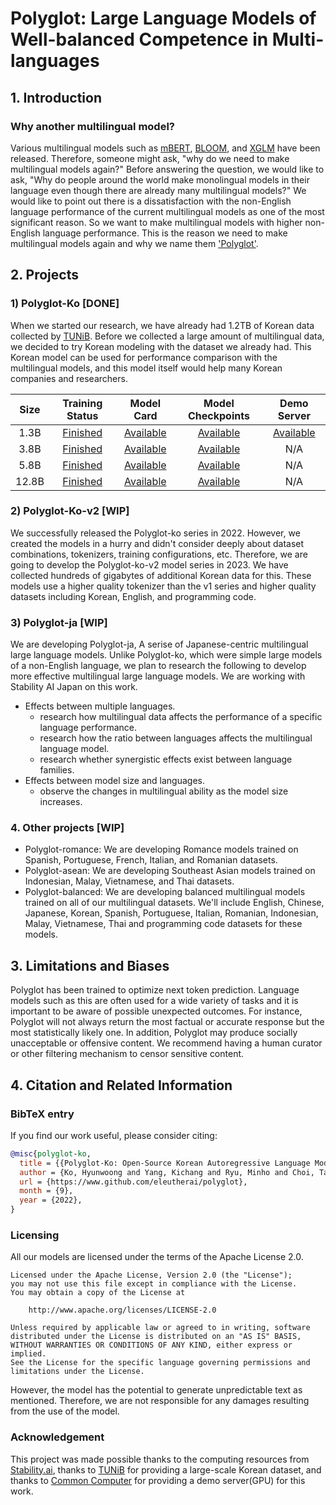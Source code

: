# Polyglot: Large Language Models of Well-balanced Competence in Multi-languages

## 1. Introduction

### Why another multilingual model?
Various multilingual models such as [mBERT](https://huggingface.co/bert-base-multilingual-cased), [BLOOM](https://huggingface.co/bigscience/bloom), and [XGLM](https://arxiv.org/abs/2112.10668) have been released.
Therefore, someone might ask, "why do we need to make multilingual models again?" Before answering the question, we would like to ask, "Why do people around the world make monolingual models in their language even though there are already many multilingual models?" We would like to point out there is a dissatisfaction with the non-English language performance of the current multilingual models as one of the most significant reason. So we want to make multilingual models with higher non-English language performance. This is the reason we need to make multilingual models again and why we name them ['Polyglot'](https://www.spanish.academy/blog/what-is-the-difference-between-a-polyglot-and-a-multilingual-person/).

## 2. Projects

### 1) Polyglot-Ko [DONE]
When we started our research, we have already had 1.2TB of Korean data collected by [TUNiB](https://tunib.ai/). Before we collected a large amount of multilingual data, we decided to try Korean modeling with the dataset we already had. This Korean model can be used for performance comparison with the multilingual models, and this model itself would help many Korean companies and researchers.

| Size |                                      Training Status                                       |                           Model Card                            |                             Model Checkpoints                             |                            Demo Server                             |
|:----:|:------------------------------------------------------------------------------------------:|:---------------------------------------------------------------:|:-------------------------------------------------------------------------:|:-------------------------------------------------------------------------:|
| 1.3B | [Finished](https://wandb.ai/eleutherai/polyglot-ko/groups/polyglot-ko-1.3B) | [Available](https://huggingface.co/EleutherAI/polyglot-ko-1.3b) | [Available](https://huggingface.co/EleutherAI/polyglot-ko-1.3b/tree/main) | [Available](https://huggingface.co/spaces/EleutherAI/polyglot-ko-1.3b) |
| 3.8B | [Finished](https://wandb.ai/eleutherai/polyglot-ko/groups/polyglot-ko-3.8B) | [Available](https://huggingface.co/EleutherAI/polyglot-ko-3.8b) | [Available](https://huggingface.co/EleutherAI/polyglot-ko-3.8b/tree/main) | N/A                                                                    |
| 5.8B | [Finished](https://wandb.ai/eleutherai/polyglot-ko/groups/polyglot-ko-5.8B) |                           [Available](https://huggingface.co/EleutherAI/polyglot-ko-5.8b)                           |                                [Available](https://huggingface.co/EleutherAI/polyglot-ko-5.8b/tree/main)                                | N/A                                                           |
|12.8B | [Finished](https://wandb.ai/eleutherai-oslo/polyglot-ko-12_8b) |              [Available](https://huggingface.co/EleutherAI/polyglot-ko-12.8b)                           |                                [Available](https://huggingface.co/EleutherAI/polyglot-ko-12.8b/tree/main)                               | N/A

### 2) Polyglot-Ko-v2 [WIP]
We successfully released the Polyglot-ko series in 2022. However, we created the models in a hurry and didn't consider deeply about dataset combinations, tokenizers, training configurations, etc. Therefore, we are going to develop the Polyglot-ko-v2 model series in 2023. We have collected hundreds of gigabytes of additional Korean data for this. These models use a higher quality tokenizer than the v1 series and higher quality datasets including Korean, English, and programming code.

### 3) Polyglot-ja [WIP]
We are developing Polyglot-ja, A serise of Japanese-centric multilingual large language models. Unlike Polyglot-ko, which were simple large models of a non-English language, we plan to research the following to develop more effective multilingual large language models. We are working with Stability AI Japan on this work.

- Effects between multiple languages.
   - research how multilingual data affects the performance of a specific language performance.
   - research how the ratio between languages affects the multilingual language model.
   - research whether synergistic effects exist between language families.
- Effects between model size and languages.
   - observe the changes in multilingual ability as the model size increases.

### 4. Other projects [WIP]
- Polyglot-romance: We are developing Romance models trained on Spanish, Portuguese, French, Italian, and Romanian datasets.
- Polyglot-asean: We are developing Southeast Asian models trained on Indonesian, Malay, Vietnamese, and Thai datasets.
- Polyglot-balanced: We are developing balanced multilingual models trained on all of our multilingual datasets. We'll include English, Chinese, Japanese, Korean, Spanish, Portuguese, Italian, Romanian, Indonesian, Malay, Vietnamese, Thai and programming code datasets for these models.

## 3. Limitations and Biases
Polyglot has been trained to optimize next token prediction. Language models such as this are often used for a wide variety of tasks and it is important to be aware of possible unexpected outcomes. For instance, Polyglot will not always return the most factual or accurate response but the most statistically likely one. In addition, Polyglot may produce socially unacceptable or offensive content. We recommend having a human curator or other filtering mechanism to censor sensitive content.

## 4. Citation and Related Information

### BibTeX entry
If you find our work useful, please consider citing:
```bibtex
@misc{polyglot-ko,
  title = {{Polyglot-Ko: Open-Source Korean Autoregressive Language Model}},
  author = {Ko, Hyunwoong and Yang, Kichang and Ryu, Minho and Choi, Taekyoon and Yang, Seungmu and Hyun, jiwung and Park, Sungho},
  url = {https://www.github.com/eleutherai/polyglot},
  month = {9},
  year = {2022},
}
```


### Licensing
All our models are licensed under the terms of the Apache License 2.0.

```
Licensed under the Apache License, Version 2.0 (the "License");
you may not use this file except in compliance with the License.
You may obtain a copy of the License at

    http://www.apache.org/licenses/LICENSE-2.0

Unless required by applicable law or agreed to in writing, software
distributed under the License is distributed on an "AS IS" BASIS,
WITHOUT WARRANTIES OR CONDITIONS OF ANY KIND, either express or implied.
See the License for the specific language governing permissions and
limitations under the License.
```

However, the model has the potential to generate unpredictable text as mentioned. Therefore, we are not responsible for any damages resulting from the use of the model.

### Acknowledgement
This project was made possible thanks to the computing resources from [Stability.ai](https://stability.ai), thanks to [TUNiB](https://tunib.ai) for providing a large-scale Korean dataset, and thanks to [Common Computer](https://comcom.ai/en/) for providing a demo server(GPU) for this work.
